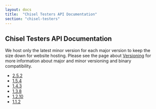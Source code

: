 ```yaml
---
layout: docs
title:  "Chisel Testers API Documentation"
section: "chisel-testers"
---
```


## Chisel Testers API Documentation

We host only the latest minor version for each major version to keep the size down for website hosting.
Please see the page about [Versioning](../../chisel3/docs/appendix/versioning.html) for more information about major and minor versioning and binary compatibility.

* [2.5.2](2.5.2/)
* [1.5.4](1.5.4/)
* [1.4.3](1.4.3/)
* [1.3.8](1.3.8/)
* [1.2.10](1.2.10/)
* [1.1.2](1.1.2/)

